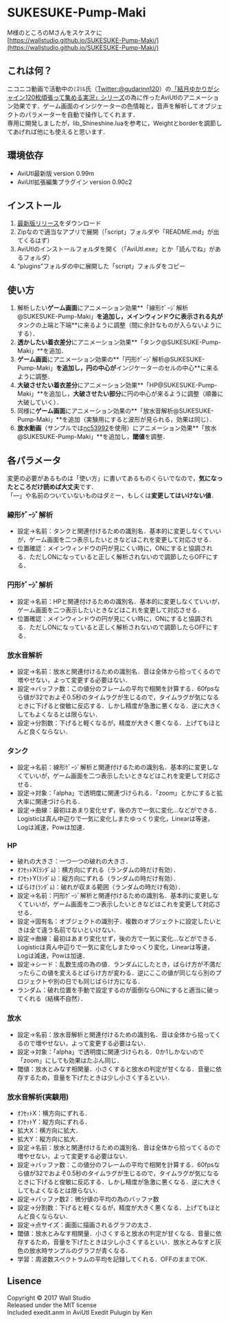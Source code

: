# SUKESUKE-Pump-Maki
M様のところのMさんをスケスケに  
[https://wallstudio.github.io/SUKESUKE-Pump-Maki/](https://wallstudio.github.io/SUKESUKE-Pump-Maki/) 

## これは何？  
ニコニコ動画で活動中のﾐｽﾘﾙ氏（[Twitter:@gudarinn120](https://twitter.com/gudarinn120)）の[「結月ゆかりがシャイン120枚頑張って集める実況」シリーズ](http://www.nicovideo.jp/mylist/56866478)の為に作ったAviUtlのアニメーション効果です．ゲーム画面のインジケーターの色情報と，音声を解析してオブジェクトのパラメーターを自動で操作してくれます．  
専用に開発しましたが，lib_Shineshine.luaを参考に，Weightとborderを調節してあげれば他にも使えると思います．

## 環境依存
* AviUtl最新版 version 0.99m
* AviUtl拡張編集プラグイン version 0.90c2

## インストール
1. [最新版リリース](https://github.com/wallstudio/SUKESUKE-Pump-Maki/releases)をダウンロード
2. Zipなので適当なアプリで展開（「script」フォルダや「README.md」が出てくるはず）
3. AviUtlのインストールフォルダを開く（「AviUtl.exe」とか「読んでね」があるフォルダ）
4. ”plugins”フォルダの中に展開した「script」フォルダをコピー

## 使い方
1. 解析したい**ゲーム画面**にアニメーション効果**「線形ｹﾞｰｼﾞ解析@SUKESUKE-Pump-Maki」**を追加し，メインウィンドウに表示される丸が**タンクの上端と下端**に来るように調整（間に余計なものが入らないようにする）．
2. **透かしたい着衣差分**にアニメーション効果**「タンク@SUKESUKE-Pump-Maki」**を追加．
3. **ゲーム画面**にアニメーション効果の**「円形ｹﾞｰｼﾞ解析@SUKESUKE-Pump-Maki」**を追加し，円の中心が**インジケーターのセルの中心**に来るように調整．
4. **大破させたい着衣差分**にアニメーション効果**「HP@SUKESUKE-Pump-Maki」**を追加し，**大破させたい部分**に円の中心が来るように調整（順番に大破していく）．
5. 同様に**ゲーム画面**にアニメーション効果の**「放水音解析@SUKESUKE-Pump-Maki」**を追加（実験用にすると波形が見られる，効果は同じ）．
6. **放水動画**（サンプルでは[nc53992](http://commons.nicovideo.jp/material/nc53992)を使用）にアニメーション効果**「放水@SUKESUKE-Pump-Maki」**を追加し，**閾値**を調整．

## 各パラメータ
変更の必要があるものは「使い方」に書いてあるものくらいでなので，**気になったところだけ読めば大丈夫**です．  
「―」や名前のついていないものはダミー，もしくは**変更してはいけない値**．
  
### 線形ｹﾞｰｼﾞ解析
* 設定->名前：タンクと関連付けるための識別名．基本的に変更しなくていいが，ゲーム画面を二つ表示したいときなどはこれを変更して対応させる．
* 位置確認：メインウィンドウの円が見にくい時に，ONにすると協調される．ただしONになっていると正しく解析されないので調節したらOFFにする．
  
### 円形ｹﾞｰｼﾞ解析
* 設定->名前：HPと関連付けるための識別名．基本的に変更しなくていいが，ゲーム画面を二つ表示したいときなどはこれを変更して対応させる．
* 位置確認：メインウィンドウの円が見にくい時に，ONにすると協調される．ただしONになっていると正しく解析されないので調節したらOFFにする．
  
### 放水音解析
* 設定->名前：放水と関連付けるための識別名．音は全体から拾ってくるので増やせない，よって変更する必要はない．
* 設定->バッファ数：この値分のフレームの平均で相関を計算する．60fpsなら値が32でおよそ0.5秒のタイムラグが生じるので，タイムラグが気になるときに下げると俊敏に反応する．しかし精度が急激に悪くなる．逆に大きくしてもよくなるとは限らない．
* 設定->分割数：下げると軽くなるが，精度が大きく悪くなる．上げてもほとんど良くならない．
  
### タンク
* 設定->名前：線形ｹﾞｰｼﾞ解析と関連付けるための識別名．基本的に変更しなくていいが，ゲーム画面を二つ表示したいときなどはこれを変更して対応させる．
* 設定->対象：「alpha」で透明度に関連づけられる．「zoom」とかにすると拡大率に関連づけられる．
* 設定->曲線：最初はあまり変化せず，後の方で一気に変化…などができる．Logisticは真ん中辺りで一気に変化しまたゆっくり変化，Linearは等速，Logは減速，Powは加速．
  
### HP
* 破れの大きさ：一つ一つの破れの大きさ．
* ｵﾌｾｯﾄX(ﾗﾝﾀﾞﾑ)：横方向にずれる（ランダムの時だけ有効）．
* ｵﾌｾｯﾄY(ﾗﾝﾀﾞﾑ)：縦方向にずれる（ランダムの時だけ有効）．
* ばらけ(ﾗﾝﾀﾞﾑ)：破れが収まる範囲（ランダムの時だけ有効）．
* 設定->名前：円形ｹﾞｰｼﾞ解析と関連付けるための識別名．基本的に変更しなくていいが，ゲーム画面を二つ表示したいときなどはこれを変更して対応させる．
* 設定->固有名：オブジェクトの識別子．複数のオブジェクトに設定したいときは全て違う名前でないといけない．
* 設定->曲線：最初はあまり変化せず，後の方で一気に変化…などができる．Logisticは真ん中辺りで一気に変化しまたゆっくり変化，Linearは等速，Logは減速，Powは加速．
* 設定->シード：乱数生成の為の値．ランダムにしたとき，ばらけ方が不満だったらこの値を変えるとばらけ方が変わる．逆にここの値が同じなら別のプロジェクトや別の日でも同じばらけ方になる．
* ランダム：破れ位置を手動で設定するのが面倒ならONにすると適当に破ってくれる（結構不自然）．
  
### 放水
* 設定->名前：放水音解析と関連付けるための識別名．音は全体から拾ってくるので増やせない，よって変更する必要はない．
* 設定->対象：「alpha」で透明度に関連づけられる．0か1しかないので「zoom」にしても効果はたぶん同じ．
* 閾値：放水とみなす相関量．小さくすると放水の判定が甘くなる．音量に依存するため，音量を下げたときは少し小さくするといい．
  
### 放水音解析(実験用)
* ｵﾌｾｯﾄX：横方向にずれる．
* ｵﾌｾｯﾄY：縦方向にずれる．
* 拡大X：横方向に拡大．
* 拡大Y：縦方向に拡大．
* 設定->名前：放水と関連付けるための識別名．音は全体から拾ってくるので増やせない，よって変更する必要はない．
* 設定->バッファ数：この値分のフレームの平均で相関を計算する．60fpsなら値が32でおよそ0.5秒のタイムラグが生じるので，タイムラグが気になるときに下げると俊敏に反応する．しかし精度が急激に悪くなる．逆に大きくしてもよくなるとは限らない．
* 設定->バッファ数2：微分値の平均の為のバッファ数
* 設定->分割数：下げると軽くなるが，精度が大きく悪くなる．上げてもほとんど良くならない．
* 設定->点サイズ：画面に描画されるグラフの太さ．
* 閾値：放水とみなす相関量．小さくすると放水の判定が甘くなる．音量に依存するため，音量を下げたときは少し小さくするといい．放水とみなすと灰色の放水時サンプルのグラフが青くなる．
* 学習：周波数スペクトラムの平均を記録してくれる．OFFのままでOK．

## Lisence
Copyright &copy; 2017 Wall Studio  
Released under the MIT license  
Included exedit.anm in AviUtl Exedit Pulugin by Ken  